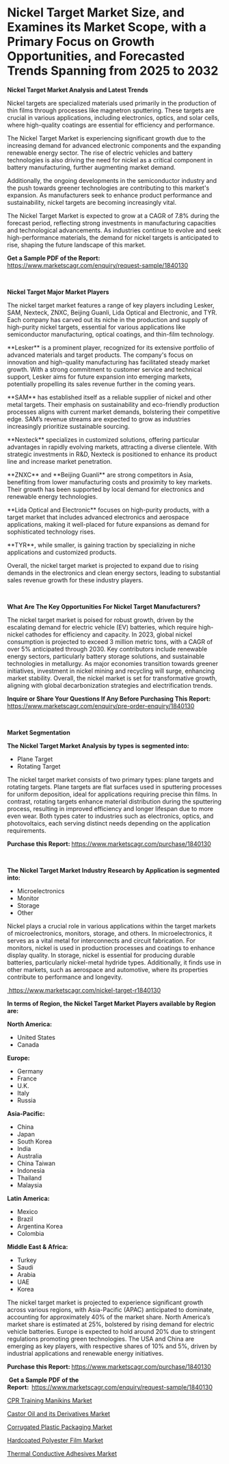 <p><h1>Nickel Target Market Size, and Examines its Market Scope, with a Primary Focus on Growth Opportunities, and Forecasted Trends Spanning from 2025 to 2032</h1></p><p><strong>Nickel Target Market Analysis and Latest Trends</strong></p>
<p><p>Nickel targets are specialized materials used primarily in the production of thin films through processes like magnetron sputtering. These targets are crucial in various applications, including electronics, optics, and solar cells, where high-quality coatings are essential for efficiency and performance. </p><p>The Nickel Target Market is experiencing significant growth due to the increasing demand for advanced electronic components and the expanding renewable energy sector. The rise of electric vehicles and battery technologies is also driving the need for nickel as a critical component in battery manufacturing, further augmenting market demand. </p><p>Additionally, the ongoing developments in the semiconductor industry and the push towards greener technologies are contributing to this market's expansion. As manufacturers seek to enhance product performance and sustainability, nickel targets are becoming increasingly vital. </p><p>The Nickel Target Market is expected to grow at a CAGR of 7.8% during the forecast period, reflecting strong investments in manufacturing capacities and technological advancements. As industries continue to evolve and seek high-performance materials, the demand for nickel targets is anticipated to rise, shaping the future landscape of this market.</p></p>
<p><strong>Get a Sample PDF of the Report:&nbsp;</strong> <a href="https://www.marketscagr.com/enquiry/request-sample/1840130?utm_campaign=2194&utm_medium=2&utm_source=Github&utm_content=ia&utm_term=01042025&utm_id=nickel-target">https://www.marketscagr.com/enquiry/request-sample/1840130</a></p>
<p>&nbsp;</p>
<p><strong>Nickel Target Major Market Players</strong></p>
<p><p>The nickel target market features a range of key players including Lesker, SAM, Nexteck, ZNXC, Beijing Guanli, Lida Optical and Electronic, and TYR. Each company has carved out its niche in the production and supply of high-purity nickel targets, essential for various applications like semiconductor manufacturing, optical coatings, and thin-film technology.</p><p>**Lesker** is a prominent player, recognized for its extensive portfolio of advanced materials and target products. The company's focus on innovation and high-quality manufacturing has facilitated steady market growth. With a strong commitment to customer service and technical support, Lesker aims for future expansion into emerging markets, potentially propelling its sales revenue further in the coming years.</p><p>**SAM** has established itself as a reliable supplier of nickel and other metal targets. Their emphasis on sustainability and eco-friendly production processes aligns with current market demands, bolstering their competitive edge. SAM’s revenue streams are expected to grow as industries increasingly prioritize sustainable sourcing.</p><p>**Nexteck** specializes in customized solutions, offering particular advantages in rapidly evolving markets, attracting a diverse clientele. With strategic investments in R&D, Nexteck is positioned to enhance its product line and increase market penetration.</p><p>**ZNXC** and **Beijing Guanli** are strong competitors in Asia, benefiting from lower manufacturing costs and proximity to key markets. Their growth has been supported by local demand for electronics and renewable energy technologies.</p><p>**Lida Optical and Electronic** focuses on high-purity products, with a target market that includes advanced electronics and aerospace applications, making it well-placed for future expansions as demand for sophisticated technology rises.</p><p>**TYR**, while smaller, is gaining traction by specializing in niche applications and customized products.</p><p>Overall, the nickel target market is projected to expand due to rising demands in the electronics and clean energy sectors, leading to substantial sales revenue growth for these industry players.</p></p>
<p>&nbsp;</p>
<p><strong>What Are The Key Opportunities For Nickel Target Manufacturers?</strong></p>
<p><p>The nickel target market is poised for robust growth, driven by the escalating demand for electric vehicle (EV) batteries, which require high-nickel cathodes for efficiency and capacity. In 2023, global nickel consumption is projected to exceed 3 million metric tons, with a CAGR of over 5% anticipated through 2030. Key contributors include renewable energy sectors, particularly battery storage solutions, and sustainable technologies in metallurgy. As major economies transition towards greener initiatives, investment in nickel mining and recycling will surge, enhancing market stability. Overall, the nickel market is set for transformative growth, aligning with global decarbonization strategies and electrification trends.</p></p>
<p><strong>Inquire or Share Your Questions If Any Before Purchasing This Report:</strong> <a href="https://www.marketscagr.com/enquiry/pre-order-enquiry/1840130?utm_campaign=2194&utm_medium=2&utm_source=Github&utm_content=ia&utm_term=01042025&utm_id=nickel-target">https://www.marketscagr.com/enquiry/pre-order-enquiry/1840130</a></p>
<p>&nbsp;</p>
<p><strong>Market Segmentation</strong></p>
<p><strong>The Nickel Target Market Analysis by types is segmented into:</strong></p>
<p><ul><li>Plane Target</li><li>Rotating Target</li></ul></p>
<p><p>The nickel target market consists of two primary types: plane targets and rotating targets. Plane targets are flat surfaces used in sputtering processes for uniform deposition, ideal for applications requiring precise thin films. In contrast, rotating targets enhance material distribution during the sputtering process, resulting in improved efficiency and longer lifespan due to more even wear. Both types cater to industries such as electronics, optics, and photovoltaics, each serving distinct needs depending on the application requirements.</p></p>
<p><strong>Purchase this Report:&nbsp;</strong><a href="https://www.marketscagr.com/purchase/1840130?utm_campaign=2194&utm_medium=2&utm_source=Github&utm_content=ia&utm_term=01042025&utm_id=nickel-target">https://www.marketscagr.com/purchase/1840130</a></p>
<p>&nbsp;</p>
<p><strong>The Nickel Target Market Industry Research by Application is segmented into:</strong></p>
<p><ul><li>Microelectronics</li><li>Monitor</li><li>Storage</li><li>Other</li></ul></p>
<p><p>Nickel plays a crucial role in various applications within the target markets of microelectronics, monitors, storage, and others. In microelectronics, it serves as a vital metal for interconnects and circuit fabrication. For monitors, nickel is used in production processes and coatings to enhance display quality. In storage, nickel is essential for producing durable batteries, particularly nickel-metal hydride types. Additionally, it finds use in other markets, such as aerospace and automotive, where its properties contribute to performance and longevity.</p></p>
<p><a href="https://www.marketscagr.com/nickel-target-r1840130?utm_campaign=2194&utm_medium=2&utm_source=Github&utm_content=ia&utm_term=01042025&utm_id=nickel-target">&nbsp;https://www.marketscagr.com/nickel-target-r1840130</a></p>
<p><strong>In terms of Region, the Nickel Target Market Players available by Region are:</strong></p>
<p>
    <p> <strong> North America: </strong>
        <ul>
            <li>United States</li>
            <li>Canada</li>
        </ul>
        </p> 
    <p> <strong> Europe: </strong>
        <ul>
            <li>Germany</li>
            <li>France</li>
            <li>U.K.</li>
            <li>Italy</li>
            <li>Russia</li>
        </ul>
        </p> 
    <p> <strong> Asia-Pacific: </strong>
        <ul>
            <li>China</li>
            <li>Japan</li>
            <li>South Korea</li>
            <li>India</li>
            <li>Australia</li>
            <li>China Taiwan</li>
            <li>Indonesia</li>
            <li>Thailand</li>
            <li>Malaysia</li>
        </ul>
        </p> 
    <p> <strong> Latin America: </strong>
        <ul>
            <li>Mexico</li>
            <li>Brazil</li>
            <li>Argentina Korea</li>
            <li>Colombia</li>
        </ul>
        </p> 
    <p> <strong> Middle East & Africa: </strong>
        <ul>
            <li>Turkey</li>
            <li>Saudi</li>
            <li>Arabia</li>
            <li>UAE</li>
            <li>Korea</li>
        </ul>
    </p>
    </p>
<p><p>The nickel target market is projected to experience significant growth across various regions, with Asia-Pacific (APAC) anticipated to dominate, accounting for approximately 40% of the market share. North America’s market share is estimated at 25%, bolstered by rising demand for electric vehicle batteries. Europe is expected to hold around 20% due to stringent regulations promoting green technologies. The USA and China are emerging as key players, with respective shares of 10% and 5%, driven by industrial applications and renewable energy initiatives.</p></p>
<p><strong>Purchase this Report: </strong><a href="https://www.marketscagr.com/purchase/1840130?utm_campaign=2194&utm_medium=2&utm_source=Github&utm_content=ia&utm_term=01042025&utm_id=nickel-target">https://www.marketscagr.com/purchase/1840130</a></p>
<p>&nbsp;<strong>Get a Sample PDF of the Report:&nbsp;&nbsp;</strong><a href="https://www.marketscagr.com/enquiry/request-sample/1840130?utm_campaign=2194&utm_medium=2&utm_source=Github&utm_content=ia&utm_term=01042025&utm_id=nickel-target">https://www.marketscagr.com/enquiry/request-sample/1840130</a></p>
<p><strong></strong></p>
<p><p><a href="https://github.com/ChiragRp1/Market-Research-Report-List-7/blob/main/cpr-training-manikins-market.md?utm_campaign=2194&utm_medium=2&utm_source=Github&utm_content=ia&utm_term=01042025&utm_id=nickel-target">CPR Training Manikins Market</a></p><p><a href="https://github.com/kielbledeni0/Market-Research-Report-List-1/blob/main/castor-oil-and-its-derivatives-market.md?utm_campaign=2194&utm_medium=2&utm_source=Github&utm_content=ia&utm_term=01042025&utm_id=nickel-target">Castor Oil and its Derivatives Market</a></p><p><a href="https://github.com/ernierintzfu/Market-Research-Report-List-1/blob/main/corrugated-plastic-packaging-market.md?utm_campaign=2194&utm_medium=2&utm_source=Github&utm_content=ia&utm_term=01042025&utm_id=nickel-target">Corrugated Plastic Packaging Market</a></p><p><a href="https://github.com/goickpache1m/Market-Research-Report-List-1/blob/main/hardcoated-polyester-film-market.md?utm_campaign=2194&utm_medium=2&utm_source=Github&utm_content=ia&utm_term=01042025&utm_id=nickel-target">Hardcoated Polyester Film Market</a></p><p><a href="https://github.com/smarzkathyb6/Market-Research-Report-List-1/blob/main/thermal-conductive-adhesives-market.md?utm_campaign=2194&utm_medium=2&utm_source=Github&utm_content=ia&utm_term=01042025&utm_id=nickel-target">Thermal Conductive Adhesives Market</a></p></p>